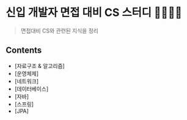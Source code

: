 # 신입 개발자 면접 대비 CS 스터디 👨🏻‍💻🔥

> 면접대비 CS와 관련된 지식을 정리

## Contents

* [자료구조 & 알고리즘]
* [운영체제]
* [네트워크]
* [데이터베이스]
* [자바]
* [스프링]
* [JPA]
